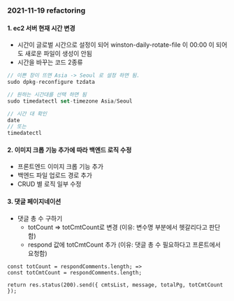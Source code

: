 ### 2021-11-19 refactoring

#### 1. ec2 서버 현재 시간 변경

- 시간이 글로벌 시간으로 설정이 되어 winston-daily-rotate-file 이 00:00 이 되어도 새로운 파일이 생성이 안됨
- 시간을 바꾸는 코드 2종류

```jsx
// 이쁜 창이 뜨면 Asia -> Seoul 로 설정 하면 됨.
sudo dpkg-reconfigure tzdata

// 원하는 시간대를 선택 하면 됨
sudo timedatectl set-timezone Asia/Seoul

// 시간 대 확인
date
// 또는
timedatectl

```

#### 2. 이미지 크롭 기능 추가에 따라 백엔드 로직 수정

- 프론트엔드 이미지 크롭 기능 추가
- 백엔드 파일 업로드 경로 추가
- CRUD 별 로직 일부 수정

#### 3. 댓글 페이지네이션

- 댓글 총 수 구하기
    - totCount => totCmtCount로 변경 (이유: 변수명 부분에서 헷갈리다고 판단함)
    - respond 값에 totCmtCount 추가 (이유: 댓글 총 수 필요하다고 프론트에서 요청함)

```
const totCount = respondComments.length; =>
const totCmtCount = respondComments.length; 

return res.status(200).send({ cmtsList, message, totalPg, totCmtCount });
```
